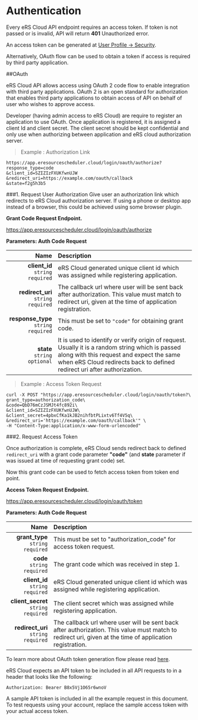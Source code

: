 # Authentication


Every eRS Cloud API endpoint requires an access token. If token is not passed or is invalid, API will return **401** <span class="error">Unauthorized</span> error.

An access token can be generated at [User Profile -> Security](https://app.eresourcescheduler.cloud/#!/profile/password).

Alternatively, OAuth flow can be used to obtain a token if access is required by third party application.

##OAuth


eRS Cloud API allows access using OAuth 2 code flow to enable integration with third party applications. OAuth 2 is an open standard for authorization that enables third party applications  to obtain access of API on behalf of user who wishes to approve access.

Developer (having admin access to eRS Cloud) are require to register an application to use OAuth. Once application is registered, it is assigned a client Id and client secret. The client secret should be kept confidential and only use when authorizing between application and eRS cloud authorization server.


> Example : Authorization Link 
 
```shell
https://app.eresourcescheduler.cloud/login/oauth/authorize?
response_type=code
&client_id=SZIZIzFXUKfwnUJW
&redirect_uri=https://example.com/oauth/callback
&state=f2g5h3b5
```

###1. Request User Authorization
Give user an authorization link which redirects to eRS Cloud authorization server. If using a phone or desktop app instead of a browser, this could be achieved using some browser plugin.


**Grant Code Request Endpoint.**

https://app.eresourcescheduler.cloud/login/oauth/authorize


**Parameters: Auth Code Request** 

Name | Description
----------: | :-------
**client_id** <br>`string` <span class="required">`required`</span>   |  eRS Cloud generated unique client id which was assigned while registering application. 
**redirect_uri** <br>`string` <span class="required">`required`</span>  | The callback url where user will be sent back after authorization. This value must match to redirect uri, given at the time of application registration.
**response_type** <br>`string` <span class="required">`required`</span>  | This must be set to `"code"` for obtaining grant code.
**state** <br>`string` `optional`  | It is used to identify or verify origin of request. Usually it is a random string which is passed along with this request and expect the same when eRS Cloud redirects back to defined redirect uri after authorization.  



> Example : Access Token Request
 
```shell
curl -X POST "https://app.eresourcescheduler.cloud/login/oauth/token?\
grant_type=authorization_code\
&code=QbD76mCzJSMJt4fc892i\
&client_id=SZIZIzFXUKfwnUJW\
&client_secret=4pbxCfKa1kJB2nihfbtPLixtv6Tf4V5q\
&redirect_uri='https://example.com/oauth/callback'" \
-H "Content-Type:application/x-www-form-urlencoded"
```

###2. Request Access Token

Once authorization is complete, eRS Cloud sends redirect back to defined `redirect_uri` with a grant code parameter **"code"** (and **state** parameter if was issued at time of requesting grant code) set. 

Now this grant code can be used to fetch access token from token end point.


**Access Token Request Endpoint.**

https://app.eresourcescheduler.cloud/login/oauth/token


**Parameters: Auth Code Request** 

Name | Description
----------: | :-------
**grant_type** <br> `string` <span class="required">`required`</span>  |  This must be set to "authorization_code" for access token request. 
**code** <br> `string` <span class="required">`required`</span> | The grant code which was received in step 1.
**client_id** <br> `string` <span class="required">`required`</span>  |  eRS Cloud generated unique client id which was assigned while registering application.
**client_secret** <br> `string` <span class="required">`required`</span>  |  The client secret which was assigned while registering application.
**redirect_uri** <br> `string` <span class="required">`required`</span> | The callback url where user will be sent back after authorization. This value must match to redirect uri, given at the time of application registration. 



To learn more about OAuth token generation flow please read [here](https://oauth.net/2/grant-types/authorization-code/).


eRS Cloud expects an API token to be included in all API requests to in a header that looks like the following:

`Authorization: Bearer B8x5Vj1O65r6wnoV`



A sample API token is included in all the example request in this document. To test requests using your account, replace the sample access token with your actual access token.



